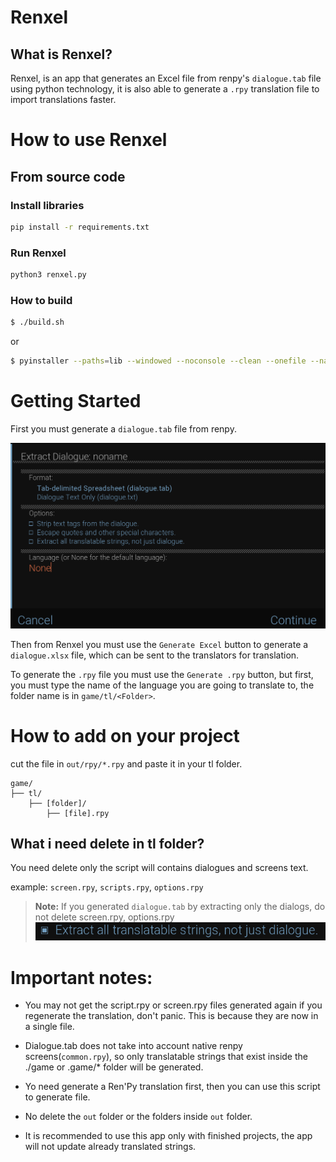 # Renxel

## What is Renxel?

Renxel, is an app that generates an Excel file from renpy's `dialogue.tab` file using python technology,
it is also able to generate a `.rpy` translation file to import translations faster.

# How to use Renxel

## From source code
### Install libraries

```bash
pip install -r requirements.txt
```

### Run Renxel

```bash
python3 renxel.py
```
### How to build
    
```bash
$ ./build.sh
```
or
```bash
$ pyinstaller --paths=lib --windowed --noconsole --clean --onefile --name="renxel" renxel.py
```
# Getting Started

First you must generate a `dialogue.tab` file from renpy.

![](./screenshots/01.png)

Then from Renxel you must use the `Generate Excel` button to generate a `dialogue.xlsx` file, which can be sent to the translators for translation.

To generate the `.rpy` file you must use the `Generate .rpy` button, but first, you must type the name of the language you are going to translate to, the folder name is in `game/tl/<Folder>`.


# How to add on your project
cut the file in `out/rpy/*.rpy` and paste it in your tl folder.
```tree
game/
├── tl/
    ├── [folder]/
        ├── [file].rpy
```
## What i need delete in tl folder?

You need delete only the script will contains dialogues and screens text.

example: `screen.rpy`, `scripts.rpy`, `options.rpy`

> **Note:** If you generated `dialogue.tab` by extracting only the dialogs, do not delete screen.rpy, options.rpy ![](./screenshots/02.png)



# Important notes:

* You may not get the script.rpy or screen.rpy files generated again if you regenerate the translation, don't panic. This is because they are now in a single file.

* Dialogue.tab does not take into account native renpy screens(`common.rpy`), so only translatable strings that exist inside the ./game or .game/* folder will be generated.

* Yo need generate a Ren'Py translation first, then you can use this script to generate file.

* No delete the `out` folder or the folders inside `out` folder.

* It is recommended to use this app only with finished projects, the app will not update already translated strings.
